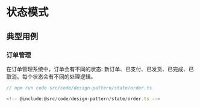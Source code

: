 # 状态模式

## 典型用例

### 订单管理

在订单管理系统中，订单会有不同的状态: 新订单、已支付、已发货、已完成、已取消。每个状态会有不同的处理逻辑。

```ts
// npm run code src/code/design-pattern/state/order.ts

<!-- @include:@src/code/design-pattern/state/order.ts -->
```